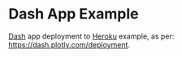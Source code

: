 # Dash App Example
[Dash](https://dash.plotly.com/) app deployment to [Heroku](https://devcenter.heroku.com/start) example, as per: https://dash.plotly.com/deployment.
